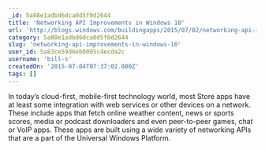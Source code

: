 ```yaml
---
_id: 5a88e1adbd6dca0d5f0d2644
title: 'Networking API Improvements in Windows 10'
url: 'http://blogs.windows.com/buildingapps/2015/07/02/networking-api-improvements-in-windows-10/'
category: 5a88e1adbd6dca0d5f0d2644
slug: 'networking-api-improvements-in-windows-10'
user_id: 5a83ce59d6eb0005c4ecda2c
username: 'bill-s'
createdOn: '2015-07-04T07:37:02.000Z'
tags: []
---
```


In today’s cloud-first, mobile-first technology world, most Store apps have at least some integration with web services or other devices on a network. These include apps that fetch online weather content, news or sports scores, media or podcast downloaders and even peer-to-peer games, chat or VoIP apps. These apps are built using a wide variety of networking APIs that are a part of the Universal Windows Platform.

